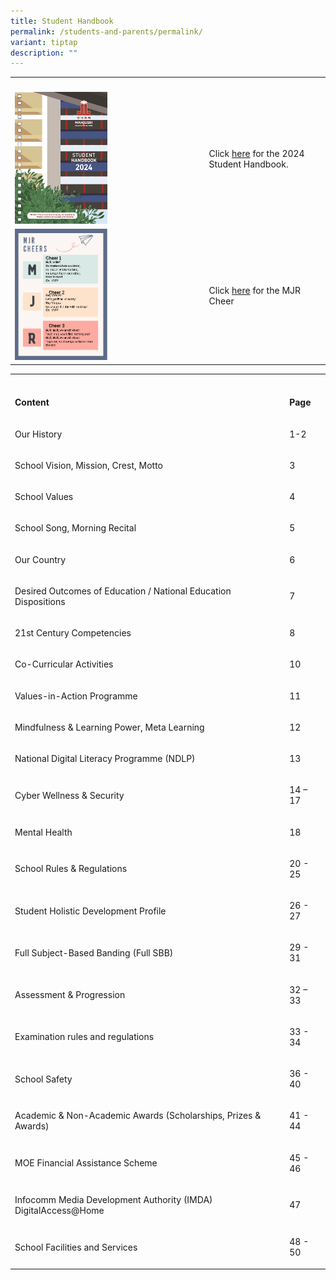```yaml
---
title: Student Handbook
permalink: /students-and-parents/permalink/
variant: tiptap
description: ""
---
```

<table><tbody><tr><th rowspan="1" colspan="1"><p></p></th><th rowspan="1" colspan="1"><p></p></th></tr><tr><td rowspan="1" colspan="1"><div class="isomer-image-wrapper"><img style="width: 50%;" height="auto" width="100%" alt="" src="/images/Students%20and%20Parents/Handbook/ManjsuriSec_HB24_Content_121652_Nov16_Page_001.jpg"></div></td><td rowspan="1" colspan="1"><p>Click <a href="https://drive.google.com/file/d/1bE3S3KhUIhcxD0NCTeQBadj7AIh_aiOF/view?usp=drive_link" rel="noopener noreferrer nofollow" target="_blank">here</a> for the 2024 Student Handbook.</p></td></tr><tr><td rowspan="1" colspan="1"><div class="isomer-image-wrapper"><img style="width: 50%;" height="auto" width="100%" alt="" src="/images/Students and Parents/Handbook/MJR_Cheer.png"></div></td><td rowspan="1" colspan="1"><p>Click <a href="/files/Student Handbook/MJR_cheer.pdf" rel="noopener noreferrer nofollow" target="_blank">here</a> for the MJR Cheer</p></td></tr></tbody></table><table><tbody><tr><th rowspan="1" colspan="1"><p></p></th><th rowspan="1" colspan="1"><p></p></th></tr><tr><td rowspan="1" colspan="1"><p><strong>Content</strong></p></td><td rowspan="1" colspan="1"><p><strong>Page</strong></p></td></tr><tr><td rowspan="1" colspan="1"><p>Our History</p></td><td rowspan="1" colspan="1"><p>1-2</p></td></tr><tr><td rowspan="1" colspan="1"><p>School Vision, Mission, Crest, Motto</p></td><td rowspan="1" colspan="1"><p>3</p></td></tr><tr><td rowspan="1" colspan="1"><p>School Values</p></td><td rowspan="1" colspan="1"><p>4</p></td></tr><tr><td rowspan="1" colspan="1"><p>School Song, Morning Recital</p></td><td rowspan="1" colspan="1"><p>5</p></td></tr><tr><td rowspan="1" colspan="1"><p>Our Country</p></td><td rowspan="1" colspan="1"><p>6</p></td></tr><tr><td rowspan="1" colspan="1"><p>Desired Outcomes of Education / National Education Dispositions</p></td><td rowspan="1" colspan="1"><p>7</p></td></tr><tr><td rowspan="1" colspan="1"><p>21st Century Competencies</p></td><td rowspan="1" colspan="1"><p>8</p></td></tr><tr><td rowspan="1" colspan="1"><p>Co-Curricular Activities</p></td><td rowspan="1" colspan="1"><p>10</p></td></tr><tr><td rowspan="1" colspan="1"><p>Values-in-Action Programme</p></td><td rowspan="1" colspan="1"><p>11</p></td></tr><tr><td rowspan="1" colspan="1"><p>Mindfulness &amp; Learning Power, Meta Learning</p></td><td rowspan="1" colspan="1"><p>12</p></td></tr><tr><td rowspan="1" colspan="1"><p>National Digital Literacy Programme (NDLP)</p></td><td rowspan="1" colspan="1"><p>13</p></td></tr><tr><td rowspan="1" colspan="1"><p>Cyber Wellness &amp; Security</p></td><td rowspan="1" colspan="1"><p>14 – 17</p></td></tr><tr><td rowspan="1" colspan="1"><p>Mental Health</p></td><td rowspan="1" colspan="1"><p>18</p></td></tr><tr><td rowspan="1" colspan="1"><p>School Rules &amp; Regulations</p></td><td rowspan="1" colspan="1"><p>20 - 25</p></td></tr><tr><td rowspan="1" colspan="1"><p>Student Holistic Development Profile</p></td><td rowspan="1" colspan="1"><p>26 - 27</p></td></tr><tr><td rowspan="1" colspan="1"><p>Full Subject-Based Banding (Full SBB)</p></td><td rowspan="1" colspan="1"><p>29 - 31</p></td></tr><tr><td rowspan="1" colspan="1"><p>Assessment &amp; Progression</p></td><td rowspan="1" colspan="1"><p>32 – 33</p></td></tr><tr><td rowspan="1" colspan="1"><p>Examination rules and regulations</p></td><td rowspan="1" colspan="1"><p>33 - 34</p></td></tr><tr><td rowspan="1" colspan="1"><p>School Safety</p></td><td rowspan="1" colspan="1"><p>36 - 40</p></td></tr><tr><td rowspan="1" colspan="1"><p>Academic &amp; Non-Academic Awards (Scholarships, Prizes &amp; Awards)</p></td><td rowspan="1" colspan="1"><p>41 - 44</p></td></tr><tr><td rowspan="1" colspan="1"><p>MOE Financial Assistance Scheme</p></td><td rowspan="1" colspan="1"><p>45 - 46</p></td></tr><tr><td rowspan="1" colspan="1"><p>Infocomm Media Development Authority (IMDA) DigitalAccess@Home</p></td><td rowspan="1" colspan="1"><p>47</p></td></tr><tr><td rowspan="1" colspan="1"><p>School Facilities and Services</p></td><td rowspan="1" colspan="1"><p>48 - 50</p></td></tr></tbody></table><p></p>
